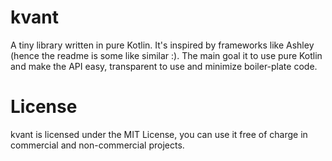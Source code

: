 # kvant

A tiny library written in pure Kotlin. It's inspired by frameworks like Ashley (hence the readme is some like similar :). The main goal it to use pure Kotlin and make the API easy, transparent to use and minimize boiler-plate code.

# License

kvant is licensed under the MIT License, you can use it free of charge in commercial and non-commercial projects.